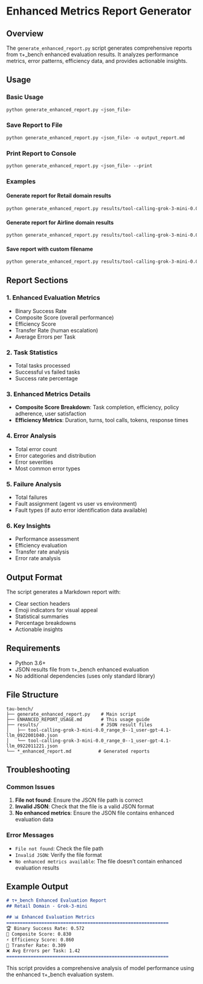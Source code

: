 # Enhanced Metrics Report Generator

## Overview

The `generate_enhanced_report.py` script generates comprehensive reports from τ+_bench enhanced evaluation results. It analyzes performance metrics, error patterns, efficiency data, and provides actionable insights.

## Usage

### Basic Usage
```bash
python generate_enhanced_report.py <json_file>
```

### Save Report to File
```bash
python generate_enhanced_report.py <json_file> -o output_report.md
```

### Print Report to Console
```bash
python generate_enhanced_report.py <json_file> --print
```

### Examples

#### Generate report for Retail domain results
```bash
python generate_enhanced_report.py results/tool-calling-grok-3-mini-0.0_range_0--1_user-gpt-4.1-llm_0922001040.json
```

#### Generate report for Airline domain results
```bash
python generate_enhanced_report.py results/tool-calling-grok-3-mini-0.0_range_0--1_user-gpt-4.1-llm_0922011221.json
```

#### Save report with custom filename
```bash
python generate_enhanced_report.py results/tool-calling-grok-3-mini-0.0_range_0--1_user-gpt-4.1-llm_0922001040.json -o retail_analysis.md
```

## Report Sections

### 1. Enhanced Evaluation Metrics
- Binary Success Rate
- Composite Score (overall performance)
- Efficiency Score
- Transfer Rate (human escalation)
- Average Errors per Task

### 2. Task Statistics
- Total tasks processed
- Successful vs failed tasks
- Success rate percentage

### 3. Enhanced Metrics Details
- **Composite Score Breakdown**: Task completion, efficiency, policy adherence, user satisfaction
- **Efficiency Metrics**: Duration, turns, tool calls, tokens, response times

### 4. Error Analysis
- Total error count
- Error categories and distribution
- Error severities
- Most common error types

### 5. Failure Analysis
- Total failures
- Fault assignment (agent vs user vs environment)
- Fault types (if auto error identification data available)

### 6. Key Insights
- Performance assessment
- Efficiency evaluation
- Transfer rate analysis
- Error rate analysis

## Output Format

The script generates a Markdown report with:
- Clear section headers
- Emoji indicators for visual appeal
- Statistical summaries
- Percentage breakdowns
- Actionable insights

## Requirements

- Python 3.6+
- JSON results file from τ+_bench enhanced evaluation
- No additional dependencies (uses only standard library)

## File Structure

```
tau-bench/
├── generate_enhanced_report.py    # Main script
├── ENHANCED_REPORT_USAGE.md       # This usage guide
├── results/                       # JSON result files
│   ├── tool-calling-grok-3-mini-0.0_range_0--1_user-gpt-4.1-llm_0922001040.json
│   └── tool-calling-grok-3-mini-0.0_range_0--1_user-gpt-4.1-llm_0922011221.json
└── *_enhanced_report.md          # Generated reports
```

## Troubleshooting

### Common Issues

1. **File not found**: Ensure the JSON file path is correct
2. **Invalid JSON**: Check that the file is a valid JSON format
3. **No enhanced metrics**: Ensure the JSON file contains enhanced evaluation data

### Error Messages

- `File not found`: Check the file path
- `Invalid JSON`: Verify the file format
- `No enhanced metrics available`: The file doesn't contain enhanced evaluation results

## Example Output

```markdown
# τ+_bench Enhanced Evaluation Report
## Retail Domain - Grok-3-mini

## 📊 Enhanced Evaluation Metrics
============================================================
🏆 Binary Success Rate: 0.572
🎯 Composite Score: 0.830
⚡ Efficiency Score: 0.860
🔄 Transfer Rate: 0.309
❌ Avg Errors per Task: 1.42
============================================================
```

This script provides a comprehensive analysis of model performance using the enhanced τ+_bench evaluation system.
